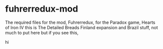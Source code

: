 # fuhrerredux-mod
The required files for the mod, Fuhrerredux, for the Paradox game, Hearts of Iron IV
this is The Detailed Breads Finland expansion and Brazil stuff, not much to put here but if you see this,
























































hi
